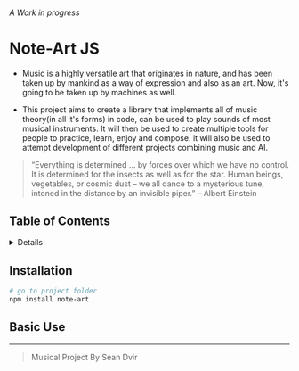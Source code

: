 ###### *A Work in progress*
# Note-Art JS
* Music is a highly versatile art that originates in nature, and has been taken up by mankind as a way of expression and also as an art.
Now, it's going to be taken up by machines as well.

* This project aims to create a library that implements all of music theory(in all it's forms) in code,
can be used to play sounds of most musical instruments.
It will then be used to create multiple tools for people to practice, learn, enjoy and compose.
it will also be used to attempt development of different projects combining music and AI.

> “Everything is determined … by forces over which we have no
> control. It is determined for the insects as well as for the star.
> Human beings, vegetables, or cosmic dust – we all dance to a
> mysterious tune, intoned in the distance by an invisible piper.”
> – Albert Einstein

## Table of Contents
<details>
<!-- toc -->

- [Installation](#Installation)
- [Basic Use](#Basic)

<!-- tocstop -->
</details>

## Installation

``` bash
# go to project folder
npm install note-art
```

## Basic Use

----------------------------------------------------------------------
> Musical Project By Sean Dvir
